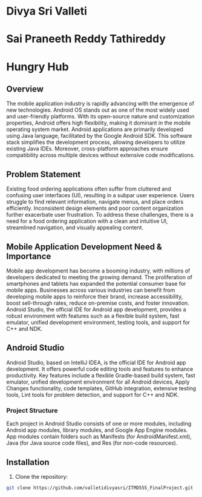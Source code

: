 # Divya Sri Valleti
# Sai Praneeth Reddy Tathireddy

# Hungry Hub

## Overview

The mobile application industry is rapidly advancing with the emergence of new technologies. Android OS stands out as one of the most widely used and user-friendly platforms. With its open-source nature and customization properties, Android offers high flexibility, making it dominant in the mobile operating system market. Android applications are primarily developed using Java language, facilitated by the Google Android SDK. This software stack simplifies the development process, allowing developers to utilize existing Java IDEs. Moreover, cross-platform approaches ensure compatibility across multiple devices without extensive code modifications.

## Problem Statement

Existing food ordering applications often suffer from cluttered and confusing user interfaces (UI), resulting in a subpar user experience. Users struggle to find relevant information, navigate menus, and place orders efficiently. Inconsistent design elements and poor content organization further exacerbate user frustration. To address these challenges, there is a need for a food ordering application with a clean and intuitive UI, streamlined navigation, and visually appealing content.

## Mobile Application Development Need & Importance

Mobile app development has become a booming industry, with millions of developers dedicated to meeting the growing demand. The proliferation of smartphones and tablets has expanded the potential consumer base for mobile apps. Businesses across various industries can benefit from developing mobile apps to reinforce their brand, increase accessibility, boost sell-through rates, reduce on-premise costs, and foster innovation. Android Studio, the official IDE for Android app development, provides a robust environment with features such as a flexible build system, fast emulator, unified development environment, testing tools, and support for C++ and NDK.

## Android Studio

Android Studio, based on IntelliJ IDEA, is the official IDE for Android app development. It offers powerful code editing tools and features to enhance productivity. Key features include a flexible Gradle-based build system, fast emulator, unified development environment for all Android devices, Apply Changes functionality, code templates, GitHub integration, extensive testing tools, Lint tools for problem detection, and support for C++ and NDK.

### Project Structure

Each project in Android Studio consists of one or more modules, including Android app modules, library modules, and Google App Engine modules. App modules contain folders such as Manifests (for AndroidManifest.xml), Java (for Java source code files), and Res (for non-code resources).

## Installation

1. Clone the repository:

```bash
git clone https://github.com/valletidivyasri/ITMD555_FinalProject.git

